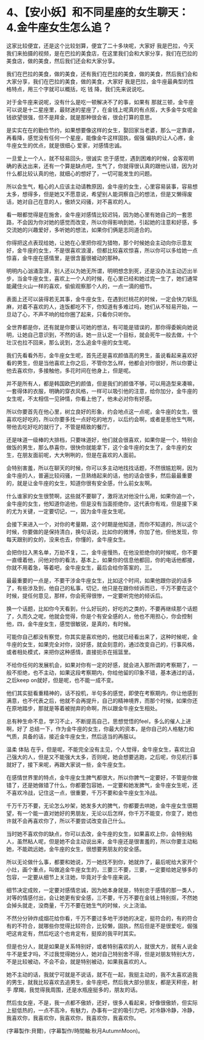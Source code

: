 # 4、【安小妖】和不同星座的女生聊天：4.金牛座女生怎么追？

这家比较便宜，还是这个比较划算，便宜了二十多块呢，大家好 我是巴拉，今天我们来拍摄的视频，是在巴拉的美食店，在这里我们会和大家分享，我们在巴拉的美食店，做的美食，然后我们还会和大家分享。

我们在巴拉的美食，做的美食，还有我们在巴拉的美食，做的美食，然后我们会和大家分享，我们在巴拉的美食，做的美食，大家好 我是巴拉，金牛座最典型的性格特点，用三个字就可以概括，吃 钱 降，我们先来说说吃。

对于金牛座来说呢，没有什么是吃一顿解决不了的事，如果有 那就三顿，金牛座可以说是十二星座里，最财迷的星座了，在金钱上呢真的有点抠，大多金牛女呢金钱欲望很强，但不是拜金，就是那种很会省，很会打算的意思。

是实实在在的勤俭节约，如果想要像这样的女生，娶回家当老婆，那么一定靠谱，再看降，感觉没有任何一个星座，能像金牛这样固执，倔强 偏执的让人心疼，金牛座女生的优点，就是很细心 爱家，对感情忠诚。

一旦爱上一个人，就不轻易回头，很诚实 忠于感觉，遇到困难的时候，会客观明确的表达出来，还有一个算是缺点吧，生气了，你就得很认真的跟他认错，因为对什么都比较认真的他，就细心的想好了，一切可能发生的问题。

所以会生气，粗心的人应该主动请教原因，金牛座的女生，心里容易装事，容易想太多，想得多，但是她又不愿意说，希望别人能洞察自己的想法，但是又懒得废话，她对自己在意的人，傲娇又闷骚，对不喜欢的人。

看一眼都觉得是在施舍，金牛座对感情比较迟钝，因为她心里有她自己的一套思路，不会因为你对她的感觉而改变，所以你得影响到她，引起她的注意和好感，多交流她的兴趣爱好，多听她的想法，如果你们俩是志同道合的。

你得把这点表现给她，让她在心里把你视为猎物，那个时候她会主动向你示意友好，金牛座的女生，不是很喜欢浪漫，但都比较喜欢惊喜，所以你可以多给她一点惊喜，金牛座在感情里，是很含蓄很被动的那种。

明明内心汹涌澎湃，别人还以为她无所谓，明明想念到死，还是没办法主动迈出半步，当金牛座女生，喜欢上一个人的时候，在心里已经和她过完一生了，她们通常能藏住火山一样的喜欢，偷偷观察那个人的，一点一滴的细节。

表面上还可以装得若无其事，金牛座女生，在遇到烂桃花的时候，一定会快刀斩乱麻，对着不喜欢的人，连饭都吃不下，你知道有多难过吗，她们从不轻易开始，一旦动了心，不声不响的给你圈了起来，只看你只听你。

全世界都是你，还有就是你要认可她的想法，有可能是错误的，那你得委婉向她说明，让她自己意识到，不然的话，她一旦认定一个目标，就会死牛一般去做，十个壮汉也拉不回来，那么说到，怎么追金牛座的女生呢。

我们先看看外形，金牛座女生呢，首先还是喜欢颜值高的男生，虽说看起来喜欢好看的男生，但是当他喜欢上你之后，不管你怎么样，他都会对你很好，所以你要让他去喜欢你，多接触他，多花时间在他身上，但是呢。

并不是所有人，都是韩国欧巴的颜值，但是我们的颜值不够，可以用造型来凑嘛，一套得体的衣服，明确的穿衣风格，一样可以吸引他的注意，给你加分，金牛座的女生呢，不太相信一见钟情，你看上他了，他未必对你有好感。

所以你要首先在他心里，树立良好的形象，约会地点这一点呢，金牛座的女生，很喜欢吃好吃的，所以你要多找一点好吃的地方，以后约会啊，或者是惹他生气啊，带他去吃好吃的就行了，不管是精致的餐厅。

还是味道一级棒的大排档，只要味道好，他们就会很喜欢，如果你是一个，特别会做饭的男生，那么恭喜你，很快你就能拿下，这个金牛座的女生了，金牛座的女生，在朋友面前呢，大大咧咧的，但是在喜欢的人面前。

会特别害羞，所以在聊天的时候，你可以多主动地找找话题，不然很尴尬啊，因为金牛座的人，普遍比较闷骚，一旦熟络起来的话，他的话会很多，然后最最重要的，就是让金牛座的女生，知道你很有安全感，什么前女友啊。

什么谁家的女生很赞啊，这些就不要聊了，激将法对他没什么用，如果你追一个，金牛座的女生，他知道你追他，但是没有当面拒绝你，这代表你有戏，但是接下来的尤为关键，一定要切记，一，因为金牛座女生呢。

会接下来进入一个，对你的考量期，这个时期是他知道，而你不知道的，所以这个时候，你要做的是保持清白，换句话说，比如你的微博，你加了他，但他发现，你每天跟别的女的，没来也去，你懂的，金牛座女生。

会把你拉入黑名单，万劫不复，二，金牛座慢热，在他没拒绝你的时候呢，你不要一直缠着他，问他对你的看法，基本上，如果你的信息他都回，你的电话他都接，你就不用着急，等着吧，金牛座女生，最后会给你答案的，三。

最最重要的一点是，不要干涉金牛座女生，比如这个时间，如果他跟你说的话多了，有些涉及到，他自己的私事，切记，他只是在跟你倾诉而已，千万不要在这个时候，提任何意见，那样，你会死得很惨，一定要听完他的倾诉后。

换一个话题，比如你今天看到，什么好玩的，好吃的之类的，不要再继续那个话题了，久而久之呢，他就会觉得，你是个有安全感的人，他也不用担心，你会控制他，四，金牛座女生，感觉很敏锐，是真的，有时候。

可能你自己都没有察觉，你其实是喜欢他的，他就已经看出来了，这种时候呢，金牛座的女生，如果完全对你，没好感，就会刻意的，通过改变自己的，行事风格，或者相处模式，来把你这种感情，直接扼杀在摇篮里。

不给你任何的发展机会，如果对你有一定的好感，就会进入那所谓的考察期了，一般不拒绝，也不主动，如果这段考察期内，你给他留的印象不错，基本通过的话，之后keep on就好，但是呢，也不能一成不变。

他们其实挺看重精神的，话不投机，半句多的感觉，即使在考察期内，你让他感到满意，也不代表之后，他就不会再提升，自己的精神境界，而那个时候，如果你还在原地踏步，那就是等着被抛弃的命啊，所以跟金牛座女生相处。

总有种生命不息，学习不止，不断提高自己，思想觉悟的feel，多么的催人上进啊，好了 总结一下，作为金牛座的女生，你最大的资本，是你自己的人格魅力和气质，具备的话，接近金牛座女生，然后适当的再服以。

温柔 体贴 在乎，但是呢，不能完全没有主见，个人觉得，金牛座女生，喜欢比自己强大的人，但是又不能强大太多，否则呢，她会想要逃跑，之后呢，你见机行事就好了，接下来呢，再跟大家说一些，金牛座女生。

在感情世界里的特点，金牛座女生脾气都很大，所以你脾气一定要好，不管是你做错了，还是她做错了什么，你都要包容她，一定要和她发脾气，金牛座女生呢，还不喜欢冷战，记住这一点，很重要，千万不要和金牛座女生冷战。

千万千万不要，无论怎么吵架，她发多大的脾气，你都要去哄她，金牛座女生很期望，有一个能一直对她好的男朋友，无论以后怎样，你千万不能变，你变了，她也许就不会再喜欢你了，所以不要尝试改变自己什么。

当时她不喜欢你的缺点，你可以去改，金牛座的女生，如果喜欢上你，会特别粘人，虽然粘人呢，但是她不会主动说出来，金牛座还是很害羞的，所以你要主动粘她，不能疏远她，金牛座的女生，很想要男朋友的安全感。

所以无论做什么事，都要和她说，万一她找不到你，她就炸了，最后呢给大家开个小灶，画个重点，叫做追金牛座女生的，三要三不要，三要，一定要给她足够多的包容，一定要从细节上关注她，毕竟对于金牛座来说。

细节决定成败，一定要对感情忠诚，因为她本身就是，特别忠于感情的那一类人，对等的情感付出，会让她更有安全感，三不要，千万不要在金钱上特别抠，不然她会掉头就走，没商量，千万不要在她生气的时候，火上浇油。

不然分分钟炸成烟花给你看，千万不要过多地干涉她的决定，挺符合的，有的符合有的不符合，就哪些你觉得比较符合，比较懒，固执，然后但是不是很爱吃，倔强吧这肯定有，然后吃这个也肯定有，挺抠的我平时其实。

但是也分人，就是如果是关系特别好，或者特别喜欢的人，就很大方，就有人说金牛不是爱才吗，不过我觉得她分人，她对自己特别舍不得，但是对朋友特别大方，不是比较被动，不会不会，就是特别被动，如果我喜欢的人。

她不主动的话，我就宁可就是不说话，就不在一起，我挺主动的，我不太喜欢追我的男生，就我比较喜欢去追男生，金牛座吧，然后我大部分朋友，都是天秤座，射手 摩羯，我觉得我周围，还是水瓶座挺多的，朋友的话。

然后虫女座，不是，我一点都不傲娇，还好，很多人看起来，好像很傲娇，但实际上挺低热的，一点不高冷，有魅力，办事有一定的吸引力吧，对冷静冷静，冷静，我喜欢你，我喜欢你，我喜欢你，我喜欢你，我喜欢你。

(字幕製作:貝爾)，(字幕製作/時間軸:秋月AutumnMoon)。